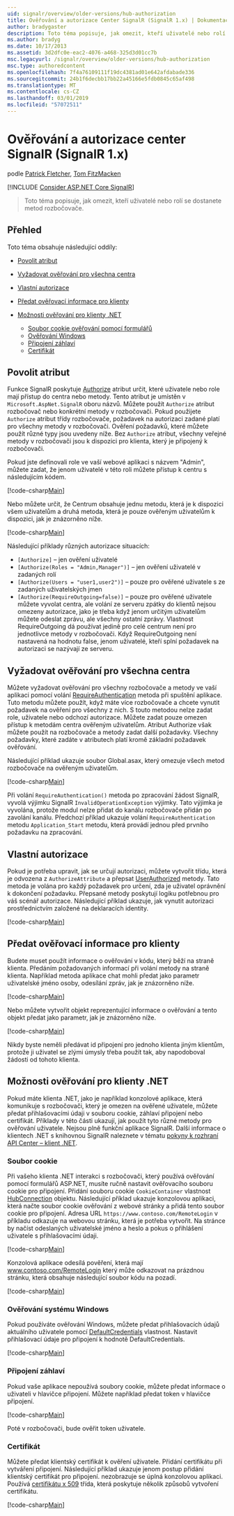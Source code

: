 ```yaml
---
uid: signalr/overview/older-versions/hub-authorization
title: Ověřování a autorizace Center SignalR (SignalR 1.x) | Dokumentace Microsoftu
author: bradygaster
description: Toto téma popisuje, jak omezit, kteří uživatelé nebo rolí se dostanete metod rozbočovače.
ms.author: bradyg
ms.date: 10/17/2013
ms.assetid: 3d2dfc0e-eac2-4076-a468-325d3d01cc7b
msc.legacyurl: /signalr/overview/older-versions/hub-authorization
msc.type: authoredcontent
ms.openlocfilehash: 7f4a76109111f19dc4381ad01e642afdabade336
ms.sourcegitcommit: 24b1f6decbb17bb22a45166e5fdb0845c65af498
ms.translationtype: MT
ms.contentlocale: cs-CZ
ms.lasthandoff: 03/01/2019
ms.locfileid: "57072511"
---
```

<a name="authentication-and-authorization-for-signalr-hubs-signalr-1x"></a>Ověřování a autorizace center SignalR (SignalR 1.x)
====================
podle [Patrick Fletcher](https://github.com/pfletcher), [Tom FitzMacken](https://github.com/tfitzmac)

[!INCLUDE [Consider ASP.NET Core SignalR](~/includes/signalr/signalr-version-disambiguation.md)]

> Toto téma popisuje, jak omezit, kteří uživatelé nebo rolí se dostanete metod rozbočovače.


## <a name="overview"></a>Přehled

Toto téma obsahuje následující oddíly:

- [Povolit atribut](#authorizeattribute)
- [Vyžadovat ověřování pro všechna centra](#requireauth)
- [Vlastní autorizace](#custom)
- [Předat ověřovací informace pro klienty](#passauth)
- [Možnosti ověřování pro klienty .NET](#authoptions)

    - [Soubor cookie ověřování pomocí formulářů](#cookie)
    - [Ověřování Windows](#windows)
    - [Připojení záhlaví](#header)
    - [Certifikát](#certificate)

<a id="authorizeattribute"></a>

## <a name="authorize-attribute"></a>Povolit atribut

Funkce SignalR poskytuje [Authorize](https://msdn.microsoft.com/library/microsoft.aspnet.signalr.authorizeattribute(v=vs.111).aspx) atribut určit, které uživatele nebo role mají přístup do centra nebo metody. Tento atribut je umístěn v `Microsoft.AspNet.SignalR` oboru názvů. Můžete použít `Authorize` atribut rozbočovač nebo konkrétní metody v rozbočovači. Pokud použijete `Authorize` atribut třídy rozbočovače, požadavek na autorizaci zadané platí pro všechny metody v rozbočovači. Ověření požadavků, které můžete použít různé typy jsou uvedeny níže. Bez `Authorize` atribut, všechny veřejné metody v rozbočovači jsou k dispozici pro klienta, který je připojený k rozbočovači.

Pokud jste definovali role ve vaší webové aplikaci s názvem "Admin", můžete zadat, že jenom uživatelé v této roli můžete přístup k centru s následujícím kódem.

[!code-csharp[Main](hub-authorization/samples/sample1.cs)]

Nebo můžete určit, že Centrum obsahuje jednu metodu, která je k dispozici všem uživatelům a druhá metoda, která je pouze ověřeným uživatelům k dispozici, jak je znázorněno níže.

[!code-csharp[Main](hub-authorization/samples/sample2.cs)]

Následující příklady různých autorizace situacích:

- `[Authorize]` – jen ověření uživatelé
- `[Authorize(Roles = "Admin,Manager")]` – jen ověření uživatelé v zadaných rolí
- `[Authorize(Users = "user1,user2")]` – pouze pro ověřené uživatele s ze zadaných uživatelských jmen
- `[Authorize(RequireOutgoing=false)]` – pouze pro ověřené uživatele můžete vyvolat centra, ale volání ze serveru zpátky do klientů nejsou omezeny autorizace, jako je třeba když jenom určitým uživatelům můžete odeslat zprávu, ale všechny ostatní zprávy. Vlastnost RequireOutgoing dá používat jedině pro celé centrum není pro jednotlivce metody v rozbočovači. Když RequireOutgoing není nastavená na hodnotu false, jenom uživatelé, kteří splní požadavek na autorizaci se nazývají ze serveru.

<a id="requireauth"></a>

## <a name="require-authentication-for-all-hubs"></a>Vyžadovat ověřování pro všechna centra

Můžete vyžadovat ověřování pro všechny rozbočovače a metody ve vaší aplikaci pomocí volání [RequireAuthentication](https://msdn.microsoft.com/library/microsoft.aspnet.signalr.hubpipelineextensions.requireauthentication(v=vs.111).aspx) metoda při spuštění aplikace. Tuto metodu můžete použít, když máte více rozbočovače a chcete vynutit požadavek na ověření pro všechny z nich. S touto metodou nelze zadat role, uživatele nebo odchozí autorizace. Můžete zadat pouze omezen přístup k metodám centra ověřeným uživatelům. Atribut Authorize však můžete použít na rozbočovače a metody zadat další požadavky. Všechny požadavky, které zadáte v atributech platí kromě základní požadavek ověřování.

Následující příklad ukazuje soubor Global.asax, který omezuje všech metod rozbočovače na ověřeným uživatelům.

[!code-csharp[Main](hub-authorization/samples/sample3.cs)]

Při volání `RequireAuthentication()` metoda po zpracování žádost SignalR, vyvolá výjimku SignalR `InvalidOperationException` výjimky. Tato výjimka je vyvolána, protože modul nelze přidat do kanálu rozbočovače přidán po zavolání kanálu. Předchozí příklad ukazuje volání `RequireAuthentication` metodu `Application_Start` metodu, která provádí jednou před prvního požadavku na zpracování.

<a id="custom"></a>

## <a name="customized-authorization"></a>Vlastní autorizace

Pokud je potřeba upravit, jak se určují autorizaci, můžete vytvořit třídu, která je odvozena z `AuthorizeAttribute` a přepsat [UserAuthorized](https://msdn.microsoft.com/library/microsoft.aspnet.signalr.authorizeattribute.userauthorized(v=vs.111).aspx) metody. Tato metoda je volána pro každý požadavek pro určení, zda je uživatel oprávnění k dokončení požadavku. Přepsané metody poskytují logiku potřebnou pro váš scénář autorizace. Následující příklad ukazuje, jak vynutit autorizaci prostřednictvím založené na deklaracích identity.

[!code-csharp[Main](hub-authorization/samples/sample4.cs)]

<a id="passauth"></a>

## <a name="pass-authentication-information-to-clients"></a>Předat ověřovací informace pro klienty

Budete muset použít informace o ověřování v kódu, který běží na straně klienta. Předáním požadovaných informací při volání metody na straně klienta. Například metoda aplikace chat mohli předat jako parametr uživatelské jméno osoby, odesílání zpráv, jak je znázorněno níže.

[!code-csharp[Main](hub-authorization/samples/sample5.cs)]

Nebo můžete vytvořit objekt reprezentující informace o ověřování a tento objekt předat jako parametr, jak je znázorněno níže.

[!code-csharp[Main](hub-authorization/samples/sample6.cs)]

Nikdy byste neměli předávat id připojení pro jednoho klienta jiným klientům, protože ji uživatel se zlými úmysly třeba použít tak, aby napodoboval žádosti od tohoto klienta.

<a id="authoptions"></a>

## <a name="authentication-options-for-net-clients"></a>Možnosti ověřování pro klienty .NET

Pokud máte klienta .NET, jako je například konzolové aplikace, která komunikuje s rozbočovači, který je omezen na ověřené uživatele, můžete předat přihlašovacími údaji v souboru cookie, záhlaví připojení nebo certifikát. Příklady v této části ukazují, jak použít tyto různé metody pro ověřování uživatele. Nejsou plně funkční aplikace SignalR. Další informace o klientech .NET s knihovnou SignalR naleznete v tématu [pokyny k rozhraní API Center – klient .NET](../guide-to-the-api/hubs-api-guide-net-client.md).

<a id="cookie"></a>

### <a name="cookie"></a>Soubor cookie

Při vašeho klienta .NET interakci s rozbočovači, který používá ověřování pomocí formulářů ASP.NET, musíte ručně nastavit ověřovacího souboru cookie pro připojení. Přidání souboru cookie `CookieContainer` vlastnost [HubConnection](https://msdn.microsoft.com/library/microsoft.aspnet.signalr.client.hubs.hubconnection(v=vs.111).aspx) objektu. Následující příklad ukazuje konzolovou aplikaci, která načte soubor cookie ověřování z webové stránky a přidá tento soubor cookie pro připojení. Adresa URL `https://www.contoso.com/RemoteLogin` v příkladu odkazuje na webovou stránku, která je potřeba vytvořit. Na stránce by načíst odeslaných uživatelské jméno a heslo a pokus o přihlášení uživatele s přihlašovacími údaji.

[!code-csharp[Main](hub-authorization/samples/sample7.cs)]

Konzolová aplikace odesílá pověření, která mají www.contoso.com/RemoteLogin který může odkazovat na prázdnou stránku, která obsahuje následující soubor kódu na pozadí.

[!code-csharp[Main](hub-authorization/samples/sample8.cs)]

<a id="windows"></a>

### <a name="windows-authentication"></a>Ověřování systému Windows

Pokud používáte ověřování Windows, můžete předat přihlašovacích údajů aktuálního uživatele pomocí [DefaultCredentials](https://msdn.microsoft.com/library/system.net.credentialcache.defaultcredentials.aspx) vlastnost. Nastavit přihlašovací údaje pro připojení k hodnotě DefaultCredentials.

[!code-csharp[Main](hub-authorization/samples/sample9.cs?highlight=6)]

<a id="header"></a>

### <a name="connection-header"></a>Připojení záhlaví

Pokud vaše aplikace nepoužívá soubory cookie, můžete předat informace o uživateli v hlavičce připojení. Můžete například předat token v hlavičce připojení.

[!code-csharp[Main](hub-authorization/samples/sample10.cs?highlight=6)]

Poté v rozbočovači, bude ověřit token uživatele.

<a id="certificate"></a>

### <a name="certificate"></a>Certifikát

Můžete předat klientský certifikát k ověření uživatele. Přidání certifikátu při vytváření připojení. Následující příklad ukazuje jenom postup přidání klientský certifikát pro připojení. nezobrazuje se úplná konzolovou aplikaci. Používá [certifikátu x 509](https://msdn.microsoft.com/library/system.security.cryptography.x509certificates.x509certificate.aspx) třída, která poskytuje několik způsobů vytvoření certifikátu.

[!code-csharp[Main](hub-authorization/samples/sample11.cs?highlight=6)]
